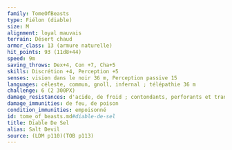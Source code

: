 ```yaml
---
family: TomeOfBeasts
type: Fiélon (diable)
size: M
alignment: loyal mauvais
terrain: Désert chaud
armor_class: 13 (armure naturelle)
hit_points: 93 (11d8+44)
speed: 9m
saving_throws: Dex+4, Con +7, Cha+5
skills: Discrétion +4, Perception +5
senses: vision dans le noir 36 m, Perception passive 15
languages: céleste, commun, gnoll, infernal ; télépathie 36 m
challenge: 6 (2 300PX)
damage_resistances: d'acide, de froid ; contondants, perforants et tranchants infligés par des armes non magiques qui ne sont pas en argent
damage_immunities: de feu, de poison
condition_immunities: empoisonné
id: tome_of_beasts.md#diable-de-sel
title: Diable De Sel
alias: Salt Devil
source: (LDM p110)(TOB p113)
---
```


